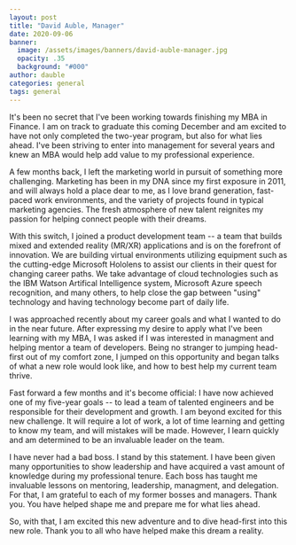 ```yaml
---
layout: post
title: "David Auble, Manager"
date: 2020-09-06
banner:
  image: /assets/images/banners/david-auble-manager.jpg
  opacity: .35
  background: "#000"
author: dauble
categories: general
tags: general
---
```


It's been no secret that I've been working towards finishing my MBA in Finance. I am on track to graduate this coming December and am excited to have not only completed the two-year program, but also for what lies ahead. I've been striving to enter into management for several years and knew an MBA would help add value to my professional experience.

A few months back, I left the marketing world in pursuit of something more challenging. Marketing has been in my DNA since my first exposure in 2011, and will always hold a place dear to me, as I love brand generation, fast-paced work environments, and the variety of projects found in typical marketing agencies. The fresh atmosphere of new talent reignites my passion for helping connect people with their dreams.

With this switch, I joined a product development team -- a team that builds mixed and extended reality (MR/XR) applications and is on the forefront of innovation. We are building virtual environments utilizing equipment such as the cutting-edge Microsoft Hololens to assist our clients in their quest for changing career paths. We take advantage of cloud technologies such as the IBM Watson Artifical Intelligence system, Microsoft Azure speech recognition, and many others, to help close the gap between "using" technology and having technology become part of daily life.

I was approached recently about my career goals and what I wanted to do in the near future. After expressing my desire to apply what I've been learning with my MBA, I was asked if I was interested in managment and helping mentor a team of developers. Being no stranger to jumping head-first out of my comfort zone, I jumped on this opportunity and began talks of what a new role would look like, and how to best help my current team thrive.

Fast forward a few months and it's become official: I have now achieved one of my five-year goals -- to lead a team of talented engineers and be responsible for their development and growth. I am beyond excited for this new challenge. It will require a lot of work, a lot of time learning and getting to know my team, and will mistakes will be made. However, I learn quickly and am determined to be an invaluable leader on the team.

I have never had a bad boss. I stand by this statement. I have been given many opportunities to show leadership and have acquired a vast amount of knowledge during my professional tenure. Each boss has taught me invaluable lessons on mentoring, leadership, managment, and delegation. For that, I am grateful to each of my former bosses and managers. Thank you. You have helped shape me and prepare me for what lies ahead.

So, with that, I am excited this new adventure and to dive head-first into this new role. Thank you to all who have helped make this dream a reality.